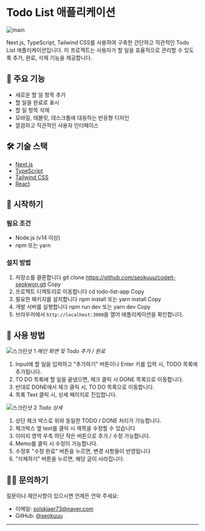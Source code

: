 # Todo List 애플리케이션

![main](https://github.com/user-attachments/assets/1645b3a5-e54e-47fb-a7d3-44f9d06304b6)

Next.js, TypeScript, Tailwind CSS를 사용하여 구축한 간단하고 직관적인 Todo List 애플리케이션입니다. 이 프로젝트는 사용자가 할 일을 효율적으로 관리할 수 있도록 추가, 완료, 삭제 기능을 제공합니다.

## 🚀 주요 기능

- 새로운 할 일 항목 추가
- 할 일을 완료로 표시
- 할 일 항목 삭제
- 모바일, 태블릿, 데스크톱에 대응하는 반응형 디자인
- 깔끔하고 직관적인 사용자 인터페이스

## 🛠 기술 스택

- [Next.js](https://nextjs.org/)
- [TypeScript](https://www.typescriptlang.org/)
- [Tailwind CSS](https://tailwindcss.com/)
- [React](https://reactjs.org/)

## 🏁 시작하기

### 필요 조건

- Node.js (v14 이상)
- npm 또는 yarn

### 설치 방법

1. 저장소를 클론합니다
   git clone https://github.com/seokuuu/codeit-seokwon.git
   Copy
2. 프로젝트 디렉토리로 이동합니다
   cd todo-list-app
   Copy
3. 필요한 패키지를 설치합니다
   npm install
   또는
   yarn install
   Copy
4. 개발 서버를 실행합니다
   npm run dev
   또는
   yarn dev
   Copy
5. 브라우저에서 `http://localhost:3000`을 열어 애플리케이션을 확인합니다.

## 📸 사용 방법

![스크린샷 1](https://www.notion.so/image/https%3A%2F%2Fprod-files-secure.s3.us-west-2.amazonaws.com%2F88af2cc4-6c81-4f88-a2fb-80382230bff4%2F7ba0d3f7-0c34-4254-a017-a05654bb1c9d%2Fimage.png?table=block&id=12585e95-b3ef-8046-af0b-fe866213b5e6&spaceId=88af2cc4-6c81-4f88-a2fb-80382230bff4&width=2000&userId=a44323bc-9430-45cd-a333-86e4e21f5cb0&cache=v2)
_메인 화면 및 Todo 추가 / 완료_

1. Input에 할 일을 입력하고 "추가하기" 버튼이나 Enter 키를 입력 시, TODO 목록에 추가됩니다.
2. TO DO 목록에 할 일을 끝냈으면, 체크 클릭 시 DONE 목록으로 이동합니다.
3. 반대로 DONE에서 체크 클릭 시, TO DO 목록으로 이동합니다.
4. 목록 Text 클릭 시, 상세 페이지로 진입합니다.

![스크린샷 2](https://file.notion.so/f/f/88af2cc4-6c81-4f88-a2fb-80382230bff4/44ab6200-f55c-4923-b005-5ad18bf2b3a6/image.png?table=block&id=12585e95-b3ef-8059-9657-d03ea99fc90a&spaceId=88af2cc4-6c81-4f88-a2fb-80382230bff4&expirationTimestamp=1729555200000&signature=7fqX4ZBiSGfdAxv--fAO82JGnRZn4yeM2gzM2LPqpaY&downloadName=image.png)
_Todo 상세_

1. 상단 체크 박스로 위와 동일한 TODO / DONE 처리가 가능합니다.
2. 체크박스 옆 text를 클릭 시 제목을 수정할 수 있습니다
3. 이미지 영역 우측 하단 작은 버튼으로 추가 / 수정 가능합니다.
4. Memo를 클릭 시 수정이 가능합니다.
5. 수정후 "수정 완료" 버튼을 누르면, 변경 사항들이 반영됩니다
6. "삭제하기" 버튼을 누르면, 해당 글이 사라집니다.

## 🙋‍♀️ 문의하기

질문이나 제안사항이 있으시면 언제든 연락 주세요:

- 이메일: solskjaer73@naver.com
- GitHub: [@seokuuu](https://github.com/seokuuu/codeit-seokwon.git)

---
